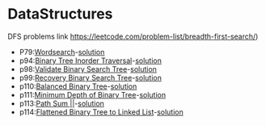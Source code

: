 # DataStructures
DFS problems link https://leetcode.com/problem-list/breadth-first-search/)
* P79:[Wordsearch](Depth_first_search-md/P79.md)-[solution](Depth_first_search/P79.py)
* p94:[Binary Tree Inorder Traversal](Depth_first_search-md/P94.md)-[solution](Depth_first_search/P94.py)
* p98:[Validate Binary Search Tree](Depth_first_search-md/P98.md)-[solution](Depth_first_search/P98.py)
* p99:[Recovery Binary Search Tree](Depth_first_search-md/P99.md)-[solution](Depth_first_search/P99.py)
* p110:[Balanced Binary Tree](Depth_first_search-md/P110.md)-[solution](Depth_first_search/P110.py)
* p111:[Minimum Depth of Binary Tree](Depth_first_search-md/P111.md)-[solution](Depth_first_search/P111.py)
* p113:[Path Sum ||](Depth_first_search-md/P113.md)-[solution](Depth_first_search/p113.py)
* p114:[Flattened Binary Tree to Linked List](Depth_first_search-md/P114.md)-[solution](Depth_first_search/p114.py)